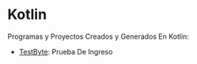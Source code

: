 # Kotlin
Programas y Proyectos Creados y Generados En Kotlin:

- [TestByte](https://github.com/YosephGX/Kotlin/tree/TestByte): Prueba De Ingreso
